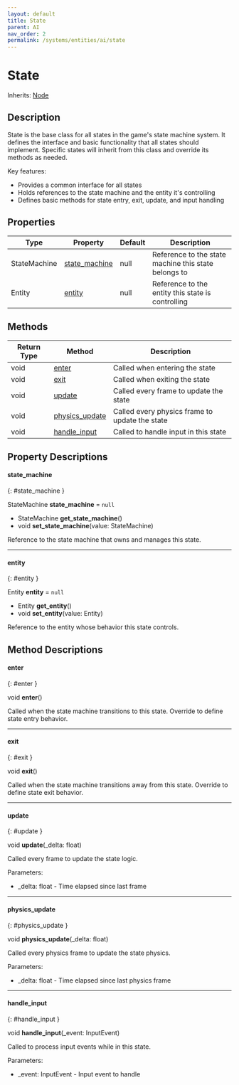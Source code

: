 ```yaml
---
layout: default
title: State
parent: AI
nav_order: 2
permalink: /systems/entities/ai/state
---
```


# State

Inherits: [Node](https://docs.godotengine.org/en/stable/classes/class_node.html)

## Description

State is the base class for all states in the game's state machine system. It defines the interface and basic functionality that all states should implement. Specific states will inherit from this class and override its methods as needed.

Key features:
- Provides a common interface for all states
- Holds references to the state machine and the entity it's controlling
- Defines basic methods for state entry, exit, update, and input handling

## Properties

| Type | Property | Default | Description |
|------|----------|---------|-------------|
| StateMachine | [state_machine](#state_machine) | null | Reference to the state machine this state belongs to |
| Entity | [entity](#entity) | null | Reference to the entity this state is controlling |

## Methods

| Return Type | Method | Description |
|------------|---------|-------------|
| void | [enter](#enter) | Called when entering the state |
| void | [exit](#exit) | Called when exiting the state |
| void | [update](#update) | Called every frame to update the state |
| void | [physics_update](#physics_update) | Called every physics frame to update the state |
| void | [handle_input](#handle_input) | Called to handle input in this state |

## Property Descriptions

#### state_machine
{: #state_machine }

StateMachine **state_machine** = `null`
* StateMachine **get_state_machine**()
* void **set_state_machine**(value: StateMachine)

Reference to the state machine that owns and manages this state.

---

#### entity
{: #entity }

Entity **entity** = `null`
* Entity **get_entity**()
* void **set_entity**(value: Entity)

Reference to the entity whose behavior this state controls.

## Method Descriptions

#### enter
{: #enter }

void **enter**()

Called when the state machine transitions to this state. Override to define state entry behavior.

---

#### exit
{: #exit }

void **exit**()

Called when the state machine transitions away from this state. Override to define state exit behavior.

---

#### update
{: #update }

void **update**(_delta: float)

Called every frame to update the state logic.

Parameters:
* _delta: float - Time elapsed since last frame

---

#### physics_update
{: #physics_update }

void **physics_update**(_delta: float)

Called every physics frame to update the state physics.

Parameters:
* _delta: float - Time elapsed since last physics frame

---

#### handle_input
{: #handle_input }

void **handle_input**(_event: InputEvent)

Called to process input events while in this state.

Parameters:
* _event: InputEvent - Input event to handle